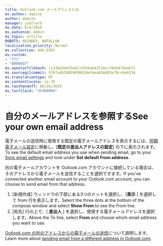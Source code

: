 ```yaml
---
title: Outlook.com メールアドレスとは
ms.author: daeite
author: daeite
manager: joallard
ms.date: 6/4/2019
ms.audience: Admin
ms.topic: article
ROBOTS: NOINDEX, NOFOLLOW
localization_priority: Normal
ms.collection: Adm_O365
ms.custom:
- "771"
- "8000037"
ms.openlocfilehash: c1338e5de55edc1f656a643718ccf8de87d4abf1
ms.sourcegitcommit: 5fb7a4b28859690020efdea630d03e70cc0e6334
ms.translationtype: MT
ms.contentlocale: ja-JP
ms.lasthandoff: 06/28/2019
ms.locfileid: "35360994"
---
```

# <a name="see-your-own-email-address"></a><span data-ttu-id="546b2-102">自分のメールアドレスを参照する</span><span class="sxs-lookup"><span data-stu-id="546b2-102">See your own email address</span></span>

<span data-ttu-id="546b2-103">電子メールの送信時に使用する既定の電子メールアドレスを表示するには、[同期電子メール設定](https://outlook.live.com/mail/options/mail/accounts)に移動し、[**既定の差出人アドレスの設定**] の下に表示されます。</span><span class="sxs-lookup"><span data-stu-id="546b2-103">To see the default email address you use when sending email, go to your [Sync email settings](https://outlook.live.com/mail/options/mail/accounts) and look under **Set default From address**.</span></span>

<span data-ttu-id="546b2-104">別の電子メールアカウントを Outlook.com アカウントに接続している場合は、そのアドレスから電子メールを送信することを選択できます。</span><span class="sxs-lookup"><span data-stu-id="546b2-104">If you've connected another email account to your Outlook.com account, you can choose to send email from that address.</span></span>

1. <span data-ttu-id="546b2-105">[新規作成] ウィンドウの下部にある3つのドットを選択し、[**表示** ] を選択して from 行を表示します。</span><span class="sxs-lookup"><span data-stu-id="546b2-105">Select the three dots at the bottom of the compose window and select **Show From** to see the From line.</span></span>
2. <span data-ttu-id="546b2-106">[宛先] 行の上で、[ **差出人** ] を選択し、使用する電子メールアドレスを選択します。</span><span class="sxs-lookup"><span data-stu-id="546b2-106">Above the To line, select **From** and choose which email address you want to use.</span></span>

<span data-ttu-id="546b2-107">[Outlook.com の別のアドレスからの電子メールの送信](https://support.office.com/article/ccba89cb-141c-4a36-8c56-6d16a8556d2e)について説明します。</span><span class="sxs-lookup"><span data-stu-id="546b2-107">Learn more about [sending email from a different address in Outlook.com](https://support.office.com/article/ccba89cb-141c-4a36-8c56-6d16a8556d2e).</span></span>